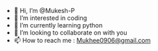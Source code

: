 - 👋 Hi, I’m @Mukesh-P
- 👀 I’m interested in coding
- 🌱 I’m currently learning python
- 💞️ I’m looking to collaborate on with you
- 📫 How to reach me : Mukhee0906@gmail.com

<!---
Mukesh-P/Mukesh-P is a ✨ special ✨ repository because its `README.md` (this file) appears on your GitHub profile.
You can click the Preview link to take a look at your changes.
--->
